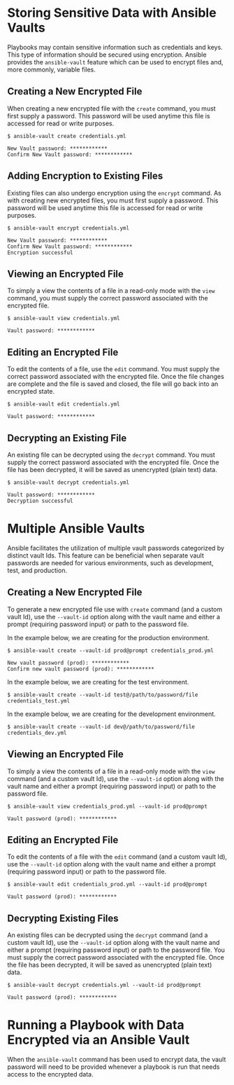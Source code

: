 # Storing Sensitive Data with Ansible Vaults
Playbooks may contain sensitive information such as credentials and keys.  This type of information should be secured using encryption.  Ansible provides the `ansible-vault` feature which can be used to encrypt files and, more commonly, variable files.  

## Creating a New Encrypted File
When creating a new encrypted file with the `create` command, you must first supply a password.  This password will be used anytime this file is accessed for read or write purposes.

```
$ ansible-vault create credentials.yml

New Vault password: ************
Confirm New Vault password: ************
```

## Adding Encryption to Existing Files
Existing files can also undergo encryption using the `encrypt` command.  As with creating new encrypted files, you must first supply a password.  This password will be used anytime this file is accessed for read or write purposes.

```
$ ansible-vault encrypt credentials.yml

New Vault password: ************
Confirm New Vault password: ************
Encryption successful
```

## Viewing an Encrypted File
To simply a view the contents of a file in a read-only mode with the `view` command, you must supply the correct password associated with the encrypted file. 

```
$ ansible-vault view credentials.yml

Vault password: ************
```

## Editing an Encrypted File
To edit the contents of a file, use the `edit` command.  You must supply the correct password associated with the encrypted file.  Once the file changes are complete and the file is saved and closed, the file will go back into an encrypted state.

```
$ ansible-vault edit credentials.yml

Vault password: ************
```

## Decrypting an Existing File
An existing file can be decrypted using the `decrypt` command.  You must supply the correct password associated with the encrypted file.  Once the file has been decrypted, it will be saved as unencrypted (plain text) data.
 
```
$ ansible-vault decrypt credentials.yml

Vault password: ************
Decryption successful
```

# Multiple Ansible Vaults
Ansible facilitates the utilization of multiple vault passwords categorized by distinct vault Ids.  This feature can be beneficial when separate vault passwords are needed for various environments, such as development, test, and production.

## Creating a New Encrypted File
To generate a new encrypted file use with `create` command (and a custom vault Id), use the `--vault-id` option along with the vault name and either a prompt (requiring password input) or path to the password file.

In the example below, we are creating for the production environment.

```
$ ansible-vault create --vault-id prod@prompt credentials_prod.yml

New vault password (prod): ************
Confirm new vault password (prod): ************
```

In the example below, we are creating for the test environment.

```
$ ansible-vault create --vault-id test@/path/to/password/file credentials_test.yml
```

In the example below, we are creating for the development environment.

```
$ ansible-vault create --vault-id dev@/path/to/password/file credentials_dev.yml
```
## Viewing an Encrypted File
To simply a view the contents of a file in a read-only mode with the `view` command (and a custom vault Id), use the `--vault-id` option along with the vault name and either a prompt (requiring password input) or path to the password file.

```
$ ansible-vault view credentials_prod.yml --vault-id prod@prompt

Vault password (prod): ************
```

## Editing an Encrypted File
To edit the contents of a file with the `edit` command (and a custom vault Id), use the `--vault-id` option along with the vault name and either a prompt (requiring password input) or path to the password file.

```
$ ansible-vault edit credentials_prod.yml --vault-id prod@prompt

Vault password (prod): ************
```

## Decrypting Existing Files
An existing files can be decrypted using the `decrypt` command (and a custom vault Id), use the `--vault-id` option along with the vault name and either a prompt (requiring password input) or path to the password file.  You must supply the correct password associated with the encrypted file.  Once the file has been decrypted, it will be saved as unencrypted (plain text) data.
 
```
$ ansible-vault decrypt credentials.yml --vault-id prod@prompt

Vault password (prod): ************
```

# Running a Playbook with Data Encrypted via an Ansible Vault
When the `ansible-vault` command has been used to encrypt data, the vault password will need to be provided whenever a playbook is run that needs access to the encrypted data. 
